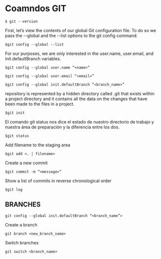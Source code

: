 
# Coamndos GIT

`$ git --version`

First, let’s view the contents of our global Git configuration file. To do so we pass the --global and the --list options to the git config command.

`$git config --global --list`

For our purposes, we are only interested in the user.name, user.email, and init.defaultBranch variables.

`$git config --global user.name “<name>”`

`$git config --global user.email “<email>”`

`$git config --global init.defaultBranch “<branch_name>”`




repository is represented by a hidden directory called .git that exists within a project directory and it contains all the data on the changes that have been made to the files in a project.

`$git init`

El comando git status nos dice el estado de nuestro directorio de trabajo y nuestra área de preparación y la diferencia entre los dos.

`$git status`


Add filename to the staging area

`$git add <. | filename>`


Create a new commit

`$git commit -m “<message>”`


Show a list of commits in reverse chronological order

`$git log`


## BRANCHES

`git config --global init.defaultBranch “<branch_name”>`

Create a branch

`git branch <new_branch_name>`

Switch branches

`git switch <branch_name>`

